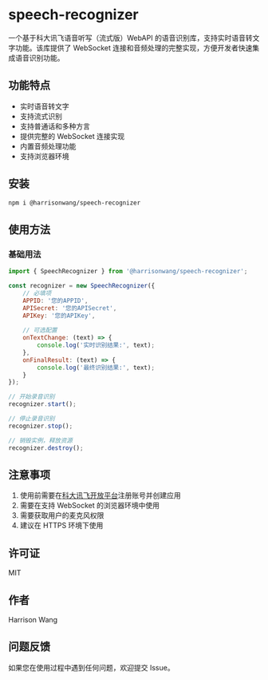 # speech-recognizer

一个基于科大讯飞语音听写（流式版）WebAPI 的语音识别库，支持实时语音转文字功能。该库提供了 WebSocket 连接和音频处理的完整实现，方便开发者快速集成语音识别功能。

## 功能特点

- 实时语音转文字
- 支持流式识别
- 支持普通话和多种方言
- 提供完整的 WebSocket 连接实现
- 内置音频处理功能
- 支持浏览器环境

## 安装

```bash
npm i @harrisonwang/speech-recognizer
```

## 使用方法

### 基础用法

```javascript
import { SpeechRecognizer } from '@harrisonwang/speech-recognizer';

const recognizer = new SpeechRecognizer({
    // 必填项
    APPID: '您的APPID',
    APISecret: '您的APISecret',
    APIKey: '您的APIKey',
    
    // 可选配置
    onTextChange: (text) => {
        console.log('实时识别结果:', text);
    },
    onFinalResult: (text) => {
        console.log('最终识别结果:', text);
    }
});

// 开始录音识别
recognizer.start();

// 停止录音识别
recognizer.stop();

// 销毁实例，释放资源
recognizer.destroy();
```

## 注意事项

1. 使用前需要在[科大讯飞开放平台](https://www.xfyun.cn/)注册账号并创建应用
2. 需要在支持 WebSocket 的浏览器环境中使用
3. 需要获取用户的麦克风权限
4. 建议在 HTTPS 环境下使用

## 许可证

MIT

## 作者

Harrison Wang

## 问题反馈

如果您在使用过程中遇到任何问题，欢迎提交 Issue。
